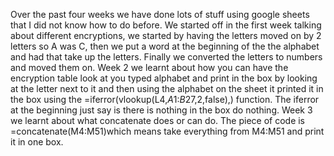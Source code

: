 Over the past four weeks we have done lots of stuff using google sheets that I did not know how to do before. We started off in the first week talking about different encryptions, we started by having the letters moved on by 2 letters so A was C, then we put a word at the beginning of the the alphabet and had that take up the letters. Finally we converted the letters to numbers and moved them on. Week 2 we learnt about how you can have the encryption table look at you typed alphabet and print in the box by looking at the letter next to it and then using the alphabet on the sheet it printed it in the box using the =iferror(vlookup(L4,$A$1:$B$27,2,false),) function. The iferror at the beginning just say is there is nothing in the box do nothing. Week 3 we learnt about what concatenate does or can do. The piece of code is =concatenate(M4:M51)which means take everything from M4:M51 and print it in one box.

